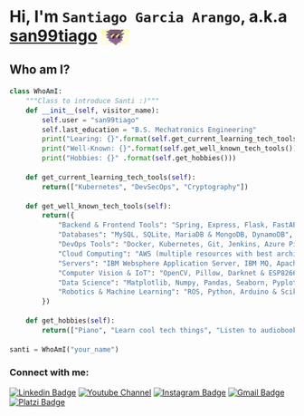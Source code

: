 # Hi, I'm `Santiago Garcia Arango`,  a.k.a [san99tiago](https://github.com/san99tiago/) [<img src="assets/cool_rick.gif" width=10% align="center" alt="cool rick image"  title="The master has failed more times than the beginner has even tried - Stephen Mccranie">](https://www.linkedin.com/in/san99tiago/)

## Who am I?
```python
class WhoAmI:
    """Class to introduce Santi :)"""
    def __init__(self, visitor_name):
        self.user = "san99tiago"
        self.last_education = "B.S. Mechatronics Engineering"
        print("Learing: {}".format(self.get_current_learning_tech_tools()))
        print("Well-Known: {}".format(self.get_well_known_tech_tools()))
        print("Hobbies: {}" .format(self.get_hobbies()))

    def get_current_learning_tech_tools(self):
        return(["Kubernetes", "DevSecOps", "Cryptography"])

    def get_well_known_tech_tools(self):
        return({
            "Backend & Frontend Tools": "Spring, Express, Flask, FastAPI, PHP & HTML, CSS, JS, SASS, React",
            "Databases": "MySQL, SQLite, MariaDB & MongoDB, DynamoDB",
            "DevOps Tools": "Docker, Kubernetes, Git, Jenkins, Azure Pipelines, SonarQube, AWS CloudFormation, OWASP",
            "Cloud Computing": "AWS (multiple resources with best architecture practices and IaC approach)",
            "Servers": "IBM Websphere Application Server, IBM MQ, Apache Tomcat, Nginx",
            "Computer Vision & IoT": "OpenCV, Pillow, Darknet & ESP8266, NodeMCU, RaspberryPi, RFModules, Postman",
            "Data Science": "Matplotlib, Numpy, Pandas, Seaborn, Pyplot",
            "Robotics & Machine Learning": "ROS, Python, Arduino & Scikit-learn, TensorFlow, CVXPY"
        })

    def get_hobbies(self):
        return(["Piano", "Learn cool tech things", "Listen to audiobooks", "Juggle"])

santi = WhoAmI("your_name")
```
 
### Connect with me:

[![Linkedin Badge](https://img.shields.io/badge/-san99tiago-blue?style=flat-square&logo=Linkedin&logoColor=white&link=https://www.linkedin.com/in/san99tiago/)](https://www.linkedin.com/in/san99tiago/)
[![Youtube Channel](https://img.shields.io/badge/-Santiago%20Garcia%20Arango%20Tech-c14438?style=flat-square&logo=Youtube&link=https://www.youtube.com/c/san99tiago)](https://www.youtube.com/c/san99tiago)
[![Instagram Badge](https://img.shields.io/badge/-san99tiago-405de6?style=flat-square&logo=Instagram&link=https://platzi.com/p/san99tiago/)](https://www.instagram.com/san99tiago/) 
[![Gmail Badge](https://img.shields.io/badge/-san99tiago@gmail.com-c14438?style=flat-square&logo=Gmail&logoColor=white&link=mailto:san99tiago@gmail.com)](mailto:san99tiago@gmail.com)
[![Platzi Badge](https://img.shields.io/badge/-san99tiago-7e96a5?style=flat-square&logo=Platzi&link=https://platzi.com/p/san99tiago/)](https://platzi.com/p/san99tiago/)
